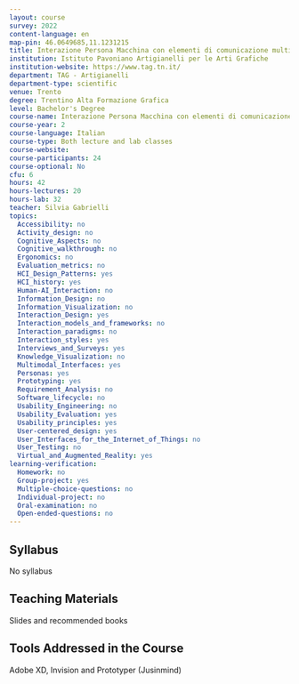 ```yaml
---
layout: course
survey: 2022
content-language: en
map-pin: 46.0649685,11.1231215
title: Interazione Persona Macchina con elementi di comunicazione multimodale
institution: Istituto Pavoniano Artigianelli per le Arti Grafiche
institution-website: https://www.tag.tn.it/ 
department: TAG - Artigianelli
department-type: scientific
venue: Trento
degree: Trentino Alta Formazione Grafica
level: Bachelor's Degree
course-name: Interazione Persona Macchina con elementi di comunicazione multimodale
course-year: 2
course-language: Italian
course-type: Both lecture and lab classes
course-website: 
course-participants: 24
course-optional: No
cfu: 6
hours: 42
hours-lectures: 20
hours-lab: 32
teacher: Silvia Gabrielli
topics: 
  Accessibility: no
  Activity_design: no
  Cognitive_Aspects: no
  Cognitive_walkthrough: no
  Ergonomics: no
  Evaluation_metrics: no
  HCI_Design_Patterns: yes
  HCI_history: yes
  Human-AI_Interaction: no
  Information_Design: no
  Information_Visualization: no
  Interaction_Design: yes
  Interaction_models_and_frameworks: no
  Interaction_paradigms: no
  Interaction_styles: yes
  Interviews_and_Surveys: yes
  Knowledge_Visualization: no
  Multimodal_Interfaces: yes
  Personas: yes
  Prototyping: yes
  Requirement_Analysis: no
  Software_lifecycle: no
  Usability_Engineering: no
  Usability_Evaluation: yes
  Usability_principles: yes
  User-centered_design: yes
  User_Interfaces_for_the_Internet_of_Things: no
  User_Testing: no
  Virtual_and_Augmented_Reality: yes
learning-verification: 
  Homework: no 
  Group-project: yes 
  Multiple-choice-questions: no 
  Individual-project: no 
  Oral-examination: no 
  Open-ended-questions: no 
---
```



## Syllabus 
No syllabus

## Teaching Materials 
Slides and recommended books

## Tools Addressed in the Course 
Adobe XD, Invision and Prototyper (Jusinmind)

